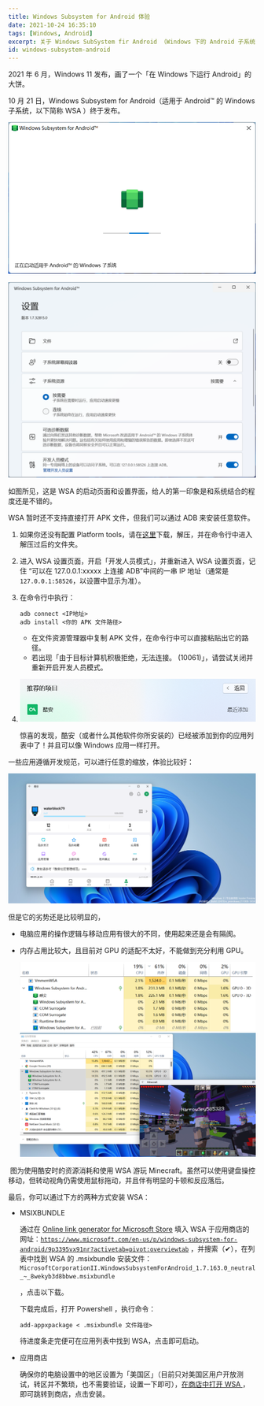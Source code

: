 ```yaml
---
title: Windows Subsystem for Android 体验
date: 2021-10-24 16:35:10
tags: [Windows, Android]
excerpt: 关于 Windows SubSystem fir Android （Windows 下的 Android 子系统，可在 Windows 中运行 Android 应用）的体验 & 安装和配置教程。
id: windows-subsystem-android
---
```


2021 年 6 月，Windows 11 发布，画了一个「在 Windows 下运行 Android」的大饼。

10 月 21 日，Windows Subsystem for Android（适用于 Android™ 的 Windows 子系统，以下简称 WSA ）终于发布。

![WSA 的启动页面](windows-subsystem-android/wsa_opening.png)

![WSA 的设置页面](windows-subsystem-android/wsa_setting.png)

如图所见，这是 WSA 的启动页面和设置界面，给人的第一印象是和系统结合的程度还是不错的。

WSA 暂时还不支持直接打开 APK 文件，但我们可以通过 ADB 来安装任意软件。

1. 如果你还没有配置 Platform tools，请在[这里](https://dl.google.com/android/repository/platform-tools_r31.0.3-windows.zip)下载，解压，并在命令行中进入解压过后的文件夹。

2. 进入 WSA 设置页面，开启「开发人员模式」，并重新进入 WSA 设置页面，记住 “可以在 127.0.0.1:xxxxx 上连接 ADB”中间的一串 IP 地址（通常是 `127.0.0.1:58526`，以设置中显示为准）。

3. 在命令行中执行：

   ```
   adb connect <IP地址>
   adb install <你的 APK 文件路径>
   ```

   * 在文件资源管理器中复制 APK 文件，在命令行中可以直接粘贴出它的路径。
   * 若出现「由于目标计算机积极拒绝，无法连接。 (10061)」，请尝试关闭并重新开启开发人员模式。

4. ![在文件列表中的酷安](windows-subsystem-android/wsa_coolapk_in_list.png)

   惊喜的发现，酷安（或者什么其他软件你所安装的）已经被添加到你的应用列表中了！并且可以像 Windows 应用一样打开。

一些应用遵循开发规范，可以进行任意的缩放，体验比较好：

![酷安在桌面](windows-subsystem-android/wsa_coolapk.png)

但是它的劣势还是比较明显的，

- 电脑应用的操作逻辑与移动应用有很大的不同，使用起来还是会有隔阂。

- 内存占用比较大，且目前对 GPU 的适配不太好，不能做到充分利用 GPU。

  ![WSA 下的酷安 RAM 消耗](windows-subsystem-android/wsa_ram_coolapk.png)
  ![WSA 下的 Minecraft](windows-subsystem-android/wsa_ram_minecraft.png)

​		图为使用酷安时的资源消耗和使用 WSA 游玩 Minecraft。虽然可以使用键盘操控移动，但转动视角仍需使用鼠标拖动，并且伴有明显的卡顿和反应落后。

最后，你可以通过下方的两种方式安装 WSA：

* MSIXBUNDLE

  通过在 [Online link generator for Microsoft Store](https://store.rg-adguard.net/) 填入 WSA 于应用商店的网址：[`https://www.microsoft.com/en-us/p/windows-subsystem-for-android/9p3395vx91nr?activetab=pivot:overviewtab`](https://www.microsoft.com/en-us/p/windows-subsystem-for-android/9p3395vx91nr?activetab=pivot:overviewtab) ，并搜索（✔），在列表中找到 WSA 的 .msixbundle 安装文件：`MicrosoftCorporationII.WindowsSubsystemForAndroid_1.7.163.0_neutral_~_8wekyb3d8bbwe.msixbundle`

  ，点击以下载。

  下载完成后，打开 Powershell ，执行命令：

  ```
  add-appxpackage < .msixbundle 文件路径>
  ```

  待进度条走完便可在应用列表中找到 WSA，点击即可启动。

* 应用商店

  确保你的电脑设置中的地区设置为「美国区」（目前只对美国区用户开放测试，转区并不繁琐，也不需要验证，设置一下即可），[在商店中打开  WSA ](https://www.microsoft.com/en-us/p/windows-subsystem-for-android/9p3395vx91nr?activetab=pivot:overviewtab)，即可跳转到商店，点击安装。

